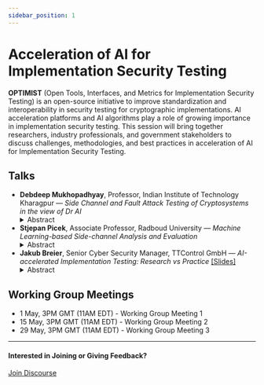 ```yaml
---
sidebar_position: 1
---
```


# Acceleration of AI for Implementation Security Testing

**OPTIMIST**  (Open Tools, Interfaces, and Metrics for Implementation Security Testing) is an open-source initiative to improve standardization and interoperability in security testing for cryptographic implementations. AI acceleration platforms and AI algorithms play a role of growing importance in implementation security testing. This session will bring together researchers, industry professionals, and government stakeholders to discuss challenges, methodologies, and best practices in acceleration of AI for Implementation Security Testing.


## Talks

<ul>
  <li>
    <strong>Debdeep Mukhopadhyay</strong>, Professor, Indian Institute of Technology Kharagpur — <em>Side Channel and Fault Attack Testing of Cryptosystems in the view of Dr AI</em> 
    <!-- <a href="/pdf/how-to-do-dilithium-tvla.pdf" target="_blank" rel="noopener noreferrer">[Slides]</a> -->
    <details style={{ border: 'none', padding: 0, margin: '0.25em 0', background: 'transparent' }}>
      <summary style={{ fontWeight: 'bold', cursor: 'pointer', listStyle: 'none', marginLeft: '1em' }}>
        Abstract
      </summary>
      <div style={{ marginLeft: '2em', marginTop: '0.25em' }}>
      Machine learning techniques offer promising tools for security evaluations of crypto-implementations. In this talk, we present two developments in this context: first, the evolution of machine learning architectures for performing efficient side channel attacks. Secondly, we discuss the relatively less explored field on developing machine learning based test methodologies for leakage assessment under fault attacks. Finally, we conclude with some general perspectives in making ML-accelerated testing of implementation based security of cryptosystems more effective.
      </div>
    </details>
  </li>

  <li>
    <strong>Stjepan Picek</strong>, Associate Professor, Radboud University — <em>Machine Learning-based Side-channel Analysis and Evaluation</em> 
    <!-- <a href="/pdf/hardware-challenges-in-pqc.pdf" target="_blank" rel="noopener noreferrer">[Slides]</a> -->
    <details style={{ border: 'none', padding: 0, margin: '0.25em 0', background: 'transparent' }}>
      <summary style={{ fontWeight: 'bold', cursor: 'pointer', listStyle: 'none', marginLeft: '1em' }}>
        Abstract
      </summary>
      <div style={{ marginLeft: '2em', marginTop: '0.25em' }}>
      Machine learning (and more recently, deep learning) showed significant potential for side-channel analysis (SCA). Indeed, such techniques can break protected targets while requiring minimal expert knowledge. However, different setups (targets, ciphers, countermeasures, acquisition setups, etc.) may easily necessitate different machine learning architectures or settings. In this talk, we will briefly discuss (potential) advantages of standard architectures and libraries and how those could further push state-of-the-art machine learning-based SCA.
      </div>
    </details>
  </li>

  <li>
    <strong>Jakub Breier</strong>, Senior Cyber Security Manager, TTControl GmbH — <em>AI-accelerated Implementation Testing: Research vs Practice</em> 
   <a href="/pdf/OPTIMIST_Breier.pdf" target="_blank" rel="noopener noreferrer">[Slides]</a>
    <details style={{ border: 'none', padding: 0, margin: '0.25em 0', background: 'transparent' }}>
      <summary style={{ fontWeight: 'bold', cursor: 'pointer', listStyle: 'none', marginLeft: '1em' }}>
        Abstract
      </summary>
      <div style={{ marginLeft: '2em', marginTop: '0.25em' }}>
      Leakage assessment plays an important role in evaluating cryptographic implementations in practice. Methods such as test vector leakage assessment (TVLA) have been utilized in the certification laboratories to check if side-channel leakage is present. This talk will outline the current efforts in deep learning-based leakage assessment research and discuss the challenges of using the developed methods in practice.
      </div>
    </details>
  </li>
</ul>

## Working Group Meetings

* 1 May, 3PM GMT (11AM EDT) - Working Group Meeting 1
* 15 May, 3PM GMT (11AM EDT) - Working Group Meeting 2
* 29 May, 3PM GMT (11AM EDT) - Working Group Meeting 3

---

#### Interested in Joining or Giving Feedback?

<div style={{ display: "flex", gap: "10px", marginTop: "10px", alignItems: "center", justifyContent: "left" }}>
  <a href="https://discourse.optimist-ose.org/"
     style={{
       display: "grid",
       placeItems: "center",
       padding: "8px 24px 16px", // Adjusted padding: top 8px, right/left 24px, bottom 16px
       background: "#0070f3",
       color: "white",
       textDecoration: "none",
       borderRadius: "8px",
       fontSize: "16px",
       fontWeight: "600",
       minWidth: "150px",
       height: "48px",
     }}>
    Join Discourse
  </a>
</div>
